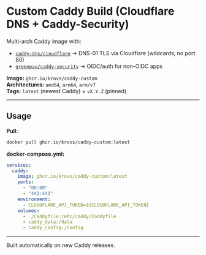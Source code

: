 # Custom Caddy Build (Cloudflare DNS + Caddy-Security)

Multi-arch Caddy image with:

- [`caddy-dns/cloudflare`](https://github.com/caddy-dns/cloudflare) → DNS-01 TLS via Cloudflare (wildcards, no port 80)
- [`greenpau/caddy-security`](https://github.com/greenpau/caddy-security) → OIDC/auth for non-OIDC apps

**Image:** `ghcr.io/krovs/caddy-custom`  
**Architectures:** `amd64`, `arm64`, `arm/v7`  
**Tags:** `latest` (newest Caddy) + `vX.Y.Z` (pinned)

---

## Usage

**Pull:**

```bash
docker pull ghcr.io/krovs/caddy-custom:latest
```

**docker-compose.yml:**

```yaml
services:
  caddy:
    image: ghcr.io/krovs/caddy-custom:latest
    ports:
      - "80:80"
      - "443:443"
    environment:
      - CLOUDFLARE_API_TOKEN=${CLOUDFLARE_API_TOKEN}
    volumes:
      - ./Caddyfile:/etc/caddy/Caddyfile
      - caddy_data:/data
      - caddy_config:/config
```

---

Built automatically on new Caddy releases.
